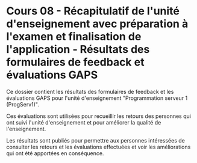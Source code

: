 # Cours 08 - Récapitulatif de l'unité d'enseignement avec préparation à l'examen et finalisation de l'application - Résultats des formulaires de feedback et évaluations GAPS

Ce dossier contient les résultats des formulaires de feedback et les évaluations
GAPS pour l'unité d'enseignement "Programmation serveur 1 (ProgServ1)".

Ces évaluations sont utilisées pour recueillir les retours des personnes qui ont
suivi l'unité d'enseignement et pour améliorer la qualité de l'enseignement.

Les résultats sont publiés pour permettre aux personnes intéressées de consulter
les retours et les évaluations effectuées et voir les améliorations qui ont été
apportées en conséquence.
